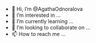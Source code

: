 - 👋 Hi, I’m @AgathaOdnoralova
- 👀 I’m interested in ...
- 🌱 I’m currently learning ...
- 💞️ I’m looking to collaborate on ...
- 📫 How to reach me ...

<!---
AgathaOdnoralova/AgathaOdnoralova is a ✨ special ✨ repository because its `README.md` (this file) appears on your GitHub profile.
You can click the Preview link to take a look at your changes.
--->
